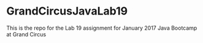 # GrandCircusJavaLab19
This is the repo for the Lab 19 assignment for January 2017 Java Bootcamp at Grand Circus
